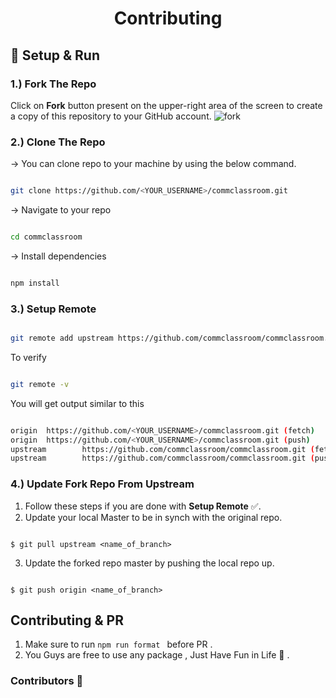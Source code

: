 <h1 align="center">Contributing</h1>

## 🔨 Setup & Run

### 1.) Fork The Repo

Click on **Fork** button present on the upper-right area of the screen to create a copy of this repository to your GitHub account.
![fork](https://user-images.githubusercontent.com/73980067/134885545-787243bc-34a7-4f85-9ff3-49c9d3c93bc3.jpeg)


### 2.) Clone The Repo
-> You can clone repo to your machine by using the below command.

```bash

git clone https://github.com/<YOUR_USERNAME>/commclassroom.git

```

-> Navigate to your repo

```bash

cd commclassroom

```

-> Install dependencies 

```bash

npm install

```

### 3.) Setup Remote

```bash

git remote add upstream https://github.com/commclassroom/commclassroom.git

```
To verify 
```bash

git remote -v

```
You will get output similar to this
```bash

origin  https://github.com/<YOUR_USERNAME>/commclassroom.git (fetch)
origin  https://github.com/<YOUR_USERNAME>/commclassroom.git (push)
upstream        https://github.com/commclassroom/commclassroom.git (fetch)
upstream        https://github.com/commclassroom/commclassroom.git (push)

```

### 4.) Update Fork Repo From Upstream

1. Follow these steps if you are done with <b>Setup Remote</b> ✅.
2. Update your local Master to be in synch with the original repo.

```console

$ git pull upstream <name_of_branch>

```

3. Update the forked repo master by pushing the local repo up.

```console

$ git push origin <name_of_branch>

```


## Contributing & PR

1) Make sure to run ```npm run format ``` before PR  .
2) You Guys are free to use any package , Just Have Fun in Life 💚 .


### Contributors 💙
